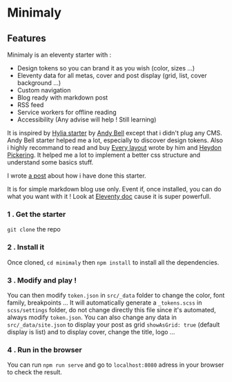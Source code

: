 # Minimaly

## Features
Minimaly is an eleventy starter with :  
- Design tokens so you can brand it as you wish (color, sizes ...)
- Eleventy data for all metas, cover and post display (grid, list, cover background ...)
- Custom navigation
- Blog ready with markdown post
- RSS feed
- Service workers for offline reading
- Accessibility (Any advise will help ! Still learning)

It is inspired by [Hylia starter](https://github.com/hankchizljaw/hylia) by [Andy Bell](https://hankchizljaw.com/) except that i didn't plug any CMS. Andy Bell starter helped me a lot, especially to discover design tokens. Also i highly recommand to read and buy [Every layout](https://absolutely.every-layout.dev/) wrote by him and [Heydon Pickering](http://www.heydonworks.com/). It helped me a lot to implement a better css structure and understand some basics stuff.  

I wrote [a post](https://lea-tortay.com/journal/eleventy-starter-guide/) about how i have done this starter.

It is for simple markdown blog use only. Event if, once installed, you can do what you want with it !
Look at [Eleventy doc](https://www.11ty.io/) cause it is super powerfull. 

### 1 . Get the starter
`git clone` the repo

### 2 . Install it
Once cloned, `cd minimaly` then `npm install` to install all the dependencies. 

### 3 . Modify and play !
You can then modify `token.json` in `src/_data` folder to change the color, font family, breakpoints ... It will automatically generate a `_tokens.scss` in `scss/settings` folder, do not change directly this file since it's automated, always modify `token.json`. You can also change any data in `src/_data/site.json` to display your post as grid `showAsGrid: true` (default display is list) and to display cover, change the title, logo ...

### 4 . Run in the browser
You can run `npm run serve` and go to `localhost:8080` adress in your browser to check the result.


